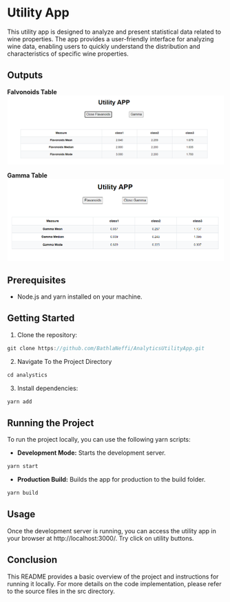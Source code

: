 
# Utility App

This utility app is designed to analyze and present statistical data related to wine properties. The app provides a user-friendly interface for analyzing wine data, enabling users to quickly understand the distribution and characteristics of specific wine properties.


## Outputs

**Falvonoids Table**
![Falvonoids image](./src/assets/media/falvonoids-result.png)


**Gamma Table**
![Gamma image](./src/assets/media/gamma-result.png)

## Prerequisites
- Node.js and yarn installed on your machine.

## Getting Started
1. Clone the repository:

```js
git clone https://github.com/BathlaNeffi/AnalyticsUtilityApp.git
```
2. Navigate To the Project Directory 

```js
cd analystics
```
3. Install dependencies: 

```js
yarn add
```
## Running the Project

To run the project locally, you can use the following yarn scripts:

- **Development Mode:**  Starts the development server.

```js
yarn start
```

- **Production Build:** Builds the app for production to the build folder.

```js
yarn build
```


## Usage

Once the development server is running, you can access the utility app in your browser at http://localhost:3000/. Try  click on utility buttons.

## Conclusion

This README provides a basic overview of the project and instructions for running it locally. For more details on the code implementation, please refer to the source files in the src directory.

